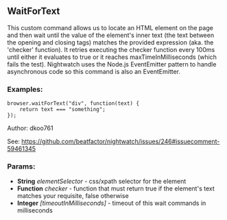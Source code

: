 

<!-- Start es6/commands/waitForText.js -->

## WaitForText 

This custom command allows us to locate an HTML element on the page and then wait until the value of the element's
inner text (the text between the opening and closing tags) matches the provided expression (aka. the 'checker' function).
It retries executing the checker function every 100ms until either it evaluates to true or it reaches
maxTimeInMilliseconds (which fails the test).
Nightwatch uses the Node.js EventEmitter pattern to handle asynchronous code so this command is also an EventEmitter.
### Examples:

    browser.waitForText("div", function(text) {
        return text === "something";
    });

Author: dkoo761

See: https://github.com/beatfactor/nightwatch/issues/246#issuecomment-59461345

### Params:

* **String** *elementSelector* - css/xpath selector for the element
* **Function** *checker* - function that must return true if the element's text matches your requisite, false otherwise
* **Integer** *[timeoutInMilliseconds]* - timeout of this wait commands in milliseconds

<!-- End es6/commands/waitForText.js -->

